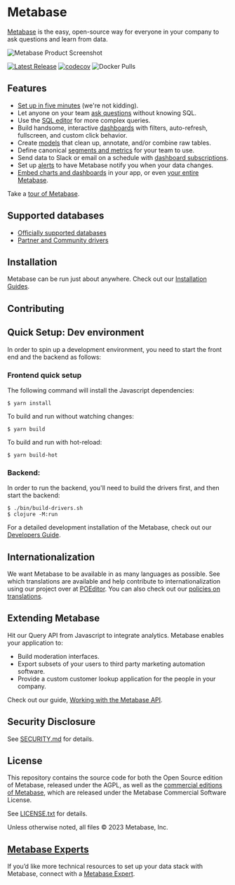 # Metabase

[Metabase](https://www.metabase.com) is the easy, open-source way for everyone in your company to ask questions and learn from data.

![Metabase Product Screenshot](docs/images/metabase-product-screenshot.svg)

[![Latest Release](https://img.shields.io/github/release/metabase/metabase.svg?label=latest%20release)](https://github.com/metabase/metabase/releases)
[![codecov](https://codecov.io/gh/metabase/metabase/branch/master/graph/badge.svg)](https://codecov.io/gh/metabase/metabase)
![Docker Pulls](https://img.shields.io/docker/pulls/metabase/metabase)

## Features

- [Set up in five minutes](https://www.metabase.com/docs/latest/setting-up-metabase.html) (we're not kidding).
- Let anyone on your team [ask questions](https://www.metabase.com/docs/latest/users-guide/04-asking-questions.html) without knowing SQL.
- Use the [SQL editor](https://www.metabase.com/docs/latest/users-guide/writing-sql.html) for more complex queries.
- Build handsome, interactive [dashboards](https://www.metabase.com/docs/latest/users-guide/07-dashboards.html) with filters, auto-refresh, fullscreen, and custom click behavior.
- Create [models](https://www.metabase.com/learn/getting-started/models) that clean up, annotate, and/or combine raw tables.
- Define canonical [segments and metrics](https://www.metabase.com/docs/latest/administration-guide/07-segments-and-metrics.html) for your team to use.
- Send data to Slack or email on a schedule with [dashboard subscriptions](https://www.metabase.com/docs/latest/users-guide/dashboard-subscriptions).
- Set up [alerts](https://www.metabase.com/docs/latest/users-guide/15-alerts.html) to have Metabase notify you when your data changes.
- [Embed charts and dashboards](https://www.metabase.com/docs/latest/administration-guide/13-embedding.html) in your app, or even [your entire Metabase](https://www.metabase.com/docs/latest/enterprise-guide/full-app-embedding.html).

Take a [tour of Metabase](https://www.metabase.com/learn/getting-started/tour-of-metabase).

## Supported databases

- [Officially supported databases](./docs/databases/connecting.md#connecting-to-supported-databases)
- [Partner and Community drivers](./docs/developers-guide/partner-and-community-drivers.md)

## Installation

Metabase can be run just about anywhere. Check out our [Installation Guides](https://www.metabase.com/docs/latest/operations-guide/installing-metabase.html).

## Contributing

## Quick Setup: Dev environment

In order to spin up a development environment, you need to start the front end and the backend as follows:

### Frontend quick setup

The following command will install the Javascript dependencies:

```
$ yarn install
```

To build and run without watching changes:

```
$ yarn build
```
To build and run with hot-reload:
```
$ yarn build-hot 
```
### Backend:

In order to run the backend, you'll need to build the drivers first, and then start the backend:
```
$ ./bin/build-drivers.sh
$ clojure -M:run
```
For a detailed development installation of the Metabase, check out our [Developers Guide](https://www.metabase.com/docs/latest/developers-guide/start).

## Internationalization

We want Metabase to be available in as many languages as possible. See which translations are available and help contribute to internationalization using our project over at [POEditor](https://poeditor.com/join/project/ynjQmwSsGh). You can also check out our [policies on translations](https://www.metabase.com/docs/latest/administration-guide/localization.html).

## Extending Metabase

Hit our Query API from Javascript to integrate analytics. Metabase enables your application to:

- Build moderation interfaces.
- Export subsets of your users to third party marketing automation software.
- Provide a custom customer lookup application for the people in your company.

Check out our guide, [Working with the Metabase API](https://www.metabase.com/learn/administration/metabase-api).

## Security Disclosure

See [SECURITY.md](./SECURITY.md) for details.

## License

This repository contains the source code for both the Open Source edition of Metabase, released under the AGPL, as well as the [commercial editions of Metabase](https://www.metabase.com/pricing), which are released under the Metabase Commercial Software License.

See [LICENSE.txt](./LICENSE.txt) for details.

Unless otherwise noted, all files © 2023 Metabase, Inc.

## [Metabase Experts](https://www.metabase.com/partners/)

If you’d like more technical resources to set up your data stack with Metabase, connect with a [Metabase Expert](https://www.metabase.com/partners/?utm_source=readme&utm_medium=metabase-expetrs&utm_campaign=readme).
